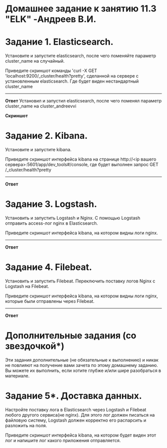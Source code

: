 # Домашнее задание к занятию 11.3 "ELK" -Андреев В.И.


# Задание 1. Elasticsearch.
Установите и запустите elasticsearch, после чего поменяйте параметр cluster_name на случайный.

Приведите скриншот команды 'curl -X GET 'localhost:9200/_cluster/health?pretty', сделанной на сервере с установленным elasticsearch. Где будет виден нестандартный cluster_name
___
**Ответ**
Установил и запустил elasticsearch, после чего поменял параметр cluster_name на cluster_andreevvi

**Скриншот**


# Задание 2. Kibana.
Установите и запустите kibana.

Приведите скриншот интерфейса kibana на странице http://<ip вашего сервера>:5601/app/dev_tools#/console, где будет выполнен запрос GET /_cluster/health?pretty
___
**Ответ**


# Задание 3. Logstash.
Установить и запустить Logstash и Nginx. С помощью Logstash отправить access-лог nginx в Elasticsearch.

Приведите скриншот интерфейса kibana, на котором видны логи nginx.
___
**Ответ**


# Задание 4. Filebeat.
Установить и запустить Filebeat. Переключить поставку логов Nginx с Logstash на Filebeat.

Приведите скриншот интерфейса kibana, на котором видны логи nginx, которые были отправлены через Filebeat.
___
**Ответ**


# Дополнительные задания (со звездочкой*)
Эти задания дополнительные (не обязательные к выполнению) и никак не повлияют на получение вами зачета по этому домашнему заданию. Вы можете их выполнить, если хотите глубже и/или шире разобраться в материале.

# Задание 5*. Доставка данных.
Настройте поставку лога в Elasticsearch через Logstash и Filebeat любого другого сервиса(не nginx). Для этого лог должен писаться на файловую систему, Logstash должен корректно его распарсить и разложить на поля.

Приведите скриншот интерфейса kibana, на котором будет виден этот лог и напишите лог какого приложения отправляется.